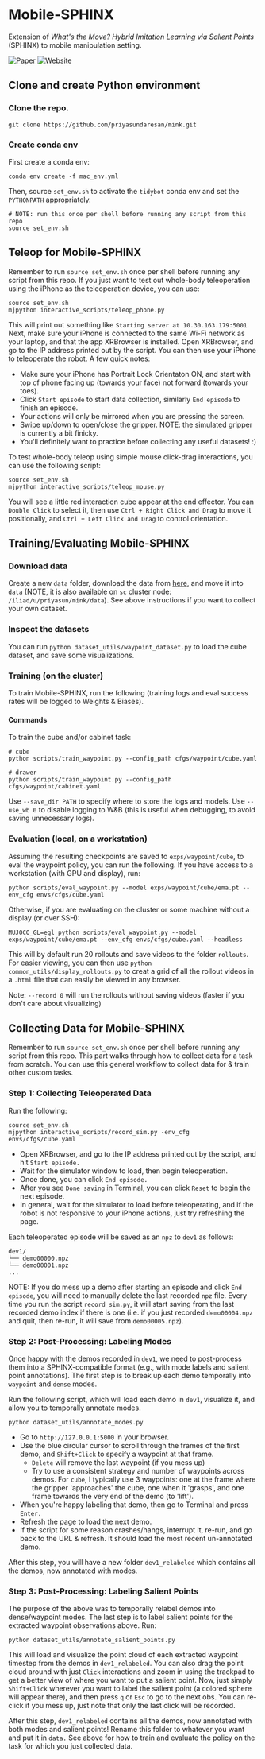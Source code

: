# Mobile-SPHINX

Extension of _What's the Move? Hybrid Imitation Learning via Salient Points_ (SPHINX) to mobile manipulation setting.

[![Paper](https://img.shields.io/badge/Paper-%20%F0%9F%93%84-blue)](https://sphinx-manip.github.io/assets/sphinx.pdf)
[![Website](https://img.shields.io/badge/Website-%F0%9F%8C%90-orange)](https://sphinx-manip.github.io/)

## Clone and create Python environment

### Clone the repo.
```shell
git clone https://github.com/priyasundaresan/mink.git
```

### Create conda env

First create a conda env:
```shell
conda env create -f mac_env.yml  
```

Then, source `set_env.sh` to activate the `tidybot` conda env and set the `PYTHONPATH` appropriately.

```shell
# NOTE: run this once per shell before running any script from this repo
source set_env.sh
```

## Teleop for Mobile-SPHINX
Remember to run `source set_env.sh`  once per shell before running any script from this repo.
If you just want to test out whole-body teleoperation using the iPhone as the teleoperation device, you can use:
```shell
source set_env.sh
mjpython interactive_scripts/teleop_phone.py
```
This will print out something like `Starting server at 10.30.163.179:5001`. Next, make sure your iPhone is connected to the same Wi-Fi network as your laptop, and that the app XRBrowser is installed. Open XRBrowser, and go to the IP address printed out by the script. You can then use your iPhone to teleoperate the robot. A few quick notes:
* Make sure your iPhone has Portrait Lock Orientaton ON, and start with top of phone facing up (towards your face) not forward (towards your toes).
* Click `Start episode` to start data collection, similarly `End episode` to finish an episode.
* Your actions will only be mirrored when you are pressing the screen.
* Swipe up/down to open/close the gripper. NOTE: the simulated gripper is currently a bit finicky.
* You'll definitely want to practice before collecting any useful datasets! :)

To test whole-body teleop using simple mouse click-drag interactions, you can use the following script:
```shell
source set_env.sh
mjpython interactive_scripts/teleop_mouse.py
```
You will see a little red interaction cube appear at the end effector.
You can `Double Click` to select it, then use `Ctrl + Right Click and Drag` to move it positionally, and `Ctrl + Left Click and Drag` to control orientation.

## Training/Evaluating Mobile-SPHINX

### Download data

Create a new `data` folder, download the data from [here](https://drive.google.com/drive/folders/1rzkMgkKm2slidJ2iLmBpVReOenwWI-uq?usp=sharing), and move it into `data` (NOTE, it is also available on `sc` cluster node: `/iliad/u/priyasun/mink/data`). See above instructions if you want to collect your own dataset.

### Inspect the datasets
You can run `python dataset_utils/waypoint_dataset.py` to load the cube dataset, and save some visualizations.

### Training (on the cluster)

To train Mobile-SPHINX, run the following (training logs and eval success rates will be logged to Weights & Biases).

#### Commands

To train the cube and/or cabinet task:
```shell
# cube
python scripts/train_waypoint.py --config_path cfgs/waypoint/cube.yaml

# drawer
python scripts/train_waypoint.py --config_path cfgs/waypoint/cabinet.yaml
```

Use `--save_dir PATH` to specify where to store the logs and models.
Use `--use_wb 0` to disable logging to W&B (this is useful when debugging, to avoid saving unnecessary logs).

### Evaluation (local, on a workstation)
Assuming the resulting checkpoints are saved to `exps/waypoint/cube`, to eval the waypoint policy, you can run the following.
If you have access to a workstation (with GPU and display), run:
```shell
python scripts/eval_waypoint.py --model exps/waypoint/cube/ema.pt --env_cfg envs/cfgs/cube.yaml 
```
Otherwise, if you are evaluating on the cluster or some machine without a display (or over SSH):
```shell
MUJOCO_GL=egl python scripts/eval_waypoint.py --model exps/waypoint/cube/ema.pt --env_cfg envs/cfgs/cube.yaml --headless 
```
This will by default run 20 rollouts and save videos to the folder `rollouts`. For easier viewing, you can then use `python common_utils/display_rollouts.py` to creat a grid of all the rollout videos in a `.html` file that can easily be viewed in any browser.

Note:
`--record 0` will run the rollouts without saving videos (faster if you don't care about visualizing)

## Collecting Data for Mobile-SPHINX
Remember to run `source set_env.sh`  once per shell before running any script from this repo.
This part walks through how to collect data for a task from scratch. You can use this general workflow to collect data for & train other custom tasks.

### Step 1: Collecting Teleoperated Data
Run the following:
```shell
source set_env.sh
mjpython interactive_scripts/record_sim.py -env_cfg envs/cfgs/cube.yaml
```
* Open XRBrowser, and go to the IP address printed out by the script, and hit `Start episode.`
* Wait for the simulator window to load, then begin teleoperation.
* Once done, you can click `End episode.`
* After you see `Done saving` in Terminal, you can click `Reset` to begin the next episode.
* In general, wait for the simulator to load before teleoperating, and if the robot is not responsive to your iPhone actions, just try refreshing the page. 

Each teleoperated episode will be saved as an `npz` to `dev1` as follows:
```
dev1/
└── demo00000.npz
└── demo00001.npz
...

```
NOTE: If you do mess up a demo after starting an episode and click `End episode`, you will need to manually delete the last recorded `npz` file. Every time you run the script `record_sim.py`, it will start saving from the last recorded demo index if there is one (i.e. if you just recorded `demo00004.npz` and quit, then re-run, it will save from `demo00005.npz`).

### Step 2: Post-Processing: Labeling Modes
Once happy with the demos recorded in `dev1`, we need to post-process them into a SPHINX-compatible format (e.g., with mode labels and salient point annotations).
The first step is to break up each demo temporally into `waypoint` and `dense` modes.

Run the following script, which will load each demo in `dev1`, visualize it, and allow you to temporally annotate modes.
```shell
python dataset_utils/annotate_modes.py
```
* Go to `http://127.0.0.1:5000` in your browser.
* Use the blue circular cursor to scroll through the frames of the first demo, and `Shift+Click` to specify a waypoint at that frame.
  * `Delete` will remove the last waypoint (if you mess up)
  * Try to use a consistent strategy and number of waypoints across demos. For `cube`, I typically use 3 waypoints: one at the frame where the gripper 'approaches' the cube, one when it 'grasps', and one frame towards the very end of the demo (to 'lift').
* When you're happy labeling that demo, then go to Terminal and press `Enter.`
* Refresh the page to load the next demo.
* If the script for some reason crashes/hangs, interrupt it, re-run, and go back to the URL & refresh. It should load the most recent un-annotated demo.

After this step, you will have a new folder `dev1_relabeled` which contains all the demos, now annotated with modes.

### Step 3: Post-Processing: Labeling Salient Points
The purpose of the above was to temporally relabel demos into dense/waypoint modes. The last step is to label salient points for the extracted waypoint observations above.
Run:
```shell
python dataset_utils/annotate_salient_points.py
```
This will load and visualize the point cloud of each extracted waypoint timestep from the demos in `dev1_relabeled`. You can also drag the point cloud around with just `Click` interactions and zoom in using the trackpad to get a better view of where you want to put a salient point. Now, just simply `Shift+Click` wherever you want to label the salient point (a colored sphere will appear there), and then press `q` or `Esc` to go to the next obs. You can re-click if you mess up, just note that only the last click will be recorded. 

After this step, `dev1_relabeled` contains all the demos, now annotated with both modes and salient points! Rename this folder to whatever you want and put it in `data.` See above for how to train and evaluate the policy on the task for which you just collected data.
